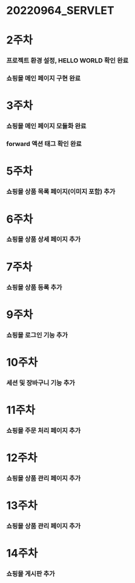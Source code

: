 # 20220964_SERVLET

# 2주차
### 프로젝트 환경 설정, HELLO WORLD 확인 완료 
### 쇼핑몰 메인 페이지 구현 완료

# 3주차
### 쇼핑몰 메인 페이지 모듈화 완료
### forward 액션 태그 확인 완료

# 5주차
### 쇼핑몰 상품 목록 페이지(이미지 포함) 추가

# 6주차
### 쇼핑몰 상품 상세 페이지 추가

# 7주차
### 쇼핑몰 상품 등록 추가

# 9주차
### 쇼핑몰 로그인 기능 추가

# 10주차
### 세션 및 장바구니 기능 추가

# 11주차
### 쇼핑몰 주문 처리 페이지 추가

# 12주차
### 쇼핑몰 상품 관리 페이지 추가

# 13주차
### 쇼핑몰 상품 관리 페이지 추가

# 14주차
### 쇼핑몰 게시판 추가
